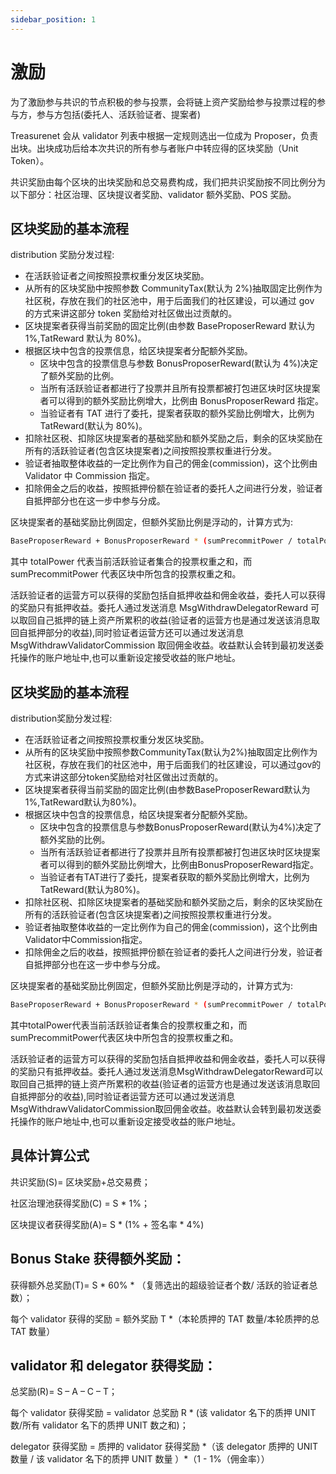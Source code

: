 ```yaml
---
sidebar_position: 1
---
```


# 激励

为了激励参与共识的节点积极的参与投票，会将链上资产奖励给参与投票过程的参与方，参与方包括(委托人、活跃验证者、提案者)

Treasurenet 会从 validator 列表中根据一定规则选出一位成为 Proposer，负责出块。出块成功后给本次共识的所有参与者账户中转应得的区块奖励（Unit Token）。

共识奖励由每个区块的出块奖励和总交易费构成，我们把共识奖励按不同比例分为以下部分：社区治理、区块提议者奖励、validator 额外奖励、POS 奖励。

## 区块奖励的基本流程

distribution 奖励分发过程:

- 在活跃验证者之间按照投票权重分发区块奖励。
- 从所有的区块奖励中按照参数 CommunityTax(默认为 2%)抽取固定比例作为社区税，存放在我们的社区池中，用于后面我们的社区建设，可以通过 gov 的方式来讲这部分 token 奖励给对社区做出过贡献的。
- 区块提案者获得当前奖励的固定比例(由参数 BaseProposerReward 默认为 1%,TatReward 默认为 80%)。
- 根据区块中包含的投票信息，给区块提案者分配额外奖励。
  - 区块中包含的投票信息与参数 BonusProposerReward(默认为 4%)决定了额外奖励的比例。
  - 当所有活跃验证者都进行了投票并且所有投票都被打包进区块时区块提案者可以得到的额外奖励比例增大，比例由 BonusProposerReward 指定。
  - 当验证者有 TAT 进行了委托，提案者获取的额外奖励比例增大，比例为 TatReward(默认为 80%)。
- 扣除社区税、扣除区块提案者的基础奖励和额外奖励之后，剩余的区块奖励在所有的活跃验证者(包含区块提案者)之间按照投票权重进行分发。
- 验证者抽取整体收益的一定比例作为自己的佣金(commission)，这个比例由 Validator 中 Commission 指定。
- 扣除佣金之后的收益，按照抵押份额在验证者的委托人之间进行分发，验证者自抵押部分也在这一步中参与分成。

区块提案者的基础奖励比例固定，但额外奖励比例是浮动的，计算方式为:

```sh
BaseProposerReward + BonusProposerReward * (sumPrecommitPower / totalPower)
```

其中 totalPower 代表当前活跃验证者集合的投票权重之和，而 sumPrecommitPower 代表区块中所包含的投票权重之和。

活跃验证者的运营方可以获得的奖励包括自抵押收益和佣金收益，委托人可以获得的奖励只有抵押收益。委托人通过发送消息 MsgWithdrawDelegatorReward 可以取回自己抵押的链上资产所累积的收益(验证者的运营方也是通过发送该消息取回自抵押部分的收益),同时验证者运营方还可以通过发送消息 MsgWithdrawValidatorCommission 取回佣金收益。收益默认会转到最初发送委托操作的账户地址中,也可以重新设定接受收益的账户地址。

## 区块奖励的基本流程

distribution奖励分发过程:
* 在活跃验证者之间按照投票权重分发区块奖励。
* 从所有的区块奖励中按照参数CommunityTax(默认为2%)抽取固定比例作为社区税，存放在我们的社区池中，用于后面我们的社区建设，可以通过gov的方式来讲这部分token奖励给对社区做出过贡献的。
* 区块提案者获得当前奖励的固定比例(由参数BaseProposerReward默认为1%,TatReward默认为80%)。
* 根据区块中包含的投票信息，给区块提案者分配额外奖励。
  - 区块中包含的投票信息与参数BonusProposerReward(默认为4%)决定了额外奖励的比例。
  - 当所有活跃验证者都进行了投票并且所有投票都被打包进区块时区块提案者可以得到的额外奖励比例增大，比例由BonusProposerReward指定。
  - 当验证者有TAT进行了委托，提案者获取的额外奖励比例增大，比例为TatReward(默认为80%)。
* 扣除社区税、扣除区块提案者的基础奖励和额外奖励之后，剩余的区块奖励在所有的活跃验证者(包含区块提案者)之间按照投票权重进行分发。
* 验证者抽取整体收益的一定比例作为自己的佣金(commission)，这个比例由Validator中Commission指定。
* 扣除佣金之后的收益，按照抵押份额在验证者的委托人之间进行分发，验证者自抵押部分也在这一步中参与分成。

区块提案者的基础奖励比例固定，但额外奖励比例是浮动的，计算方式为:
```sh
BaseProposerReward + BonusProposerReward * (sumPrecommitPower / totalPower)
```
其中totalPower代表当前活跃验证者集合的投票权重之和，而sumPrecommitPower代表区块中所包含的投票权重之和。

活跃验证者的运营方可以获得的奖励包括自抵押收益和佣金收益，委托人可以获得的奖励只有抵押收益。委托人通过发送消息MsgWithdrawDelegatorReward可以取回自己抵押的链上资产所累积的收益(验证者的运营方也是通过发送该消息取回自抵押部分的收益),同时验证者运营方还可以通过发送消息MsgWithdrawValidatorCommission取回佣金收益。收益默认会转到最初发送委托操作的账户地址中,也可以重新设定接受收益的账户地址。

## 具体计算公式

共识奖励(S)= 区块奖励+总交易费；

社区治理池获得奖励(C) = S \* 1%；

区块提议者获得奖励(A)= S \* (1% + 签名率 \* 4%)

## Bonus Stake 获得额外奖励：

获得额外总奖励(T)= S \* 60% \* （复筛选出的超级验证者个数/ 活跃的验证者总数）；

每个 validator 获得的奖励 = 额外奖励 T \*（本轮质押的 TAT 数量/本轮质押的总 TAT 数量）

## validator 和 delegator 获得奖励：

总奖励(R)= S – A – C – T；

每个 validator 获得奖励 = validator 总奖励 R \* (该 validator 名下的质押 UNIT 数/所有 validator 名下的质押 UNIT 数之和)；

delegator 获得奖励 = 质押的 validator 获得奖励 \*（该 delegator 质押的 UNIT 数量 / 该 validator 名下的质押 UNIT 数量 ）\*（1 - 1%（佣金率））
